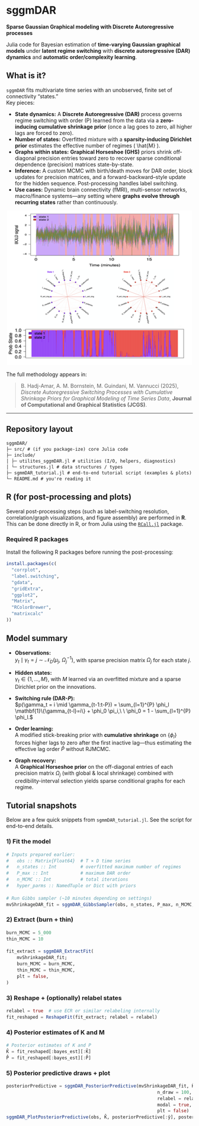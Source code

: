 # sggmDAR



**Sparse Gaussian Graphical modeling with Discrete Autoregressive processes**  

Julia code for Bayesian estimation of **time-varying Gaussian graphical models** under **latent regime switching** with **discrete autoregressive (DAR) dynamics** and **automatic order/complexity learning**.

## What is it?

`sggmDAR` fits multivariate time series with an unobserved, finite set of connectivity “states.”  
Key pieces:

- **State dynamics:** A **Discrete Autoregressive (DAR)** process governs regime switching with order \(P\) learned from the data via a **zero-inducing cumulative shrinkage prior** (once a lag goes to zero, all higher lags are forced to zero).
- **Number of states:** Overfitted mixture with a **sparsity-inducing Dirichlet prior** estimates the effective number of regimes \( \hat{M} \).
- **Graphs within states:** **Graphical Horseshoe (GHS)** priors shrink off-diagonal precision entries toward zero to recover sparse conditional dependence (precision) matrices state-by-state.
- **Inference:** A custom MCMC with birth/death moves for DAR order, block updates for precision matrices, and a forward-backward–style update for the hidden sequence. Post-processing handles label switching.
- **Use cases:** Dynamic brain connectivity (fMRI), multi-sensor networks, macro/finance systems—any setting where **graphs evolve through recurring states** rather than continuously.

<p align="center"> <img src="https://github.com/Beniamino92/sgmmDAR/blob/main/images/main.png" width="500"/> </p>



The full methodology appears in:

> B. Hadj-Amar, A. M. Bornstein, M. Guindani, M. Vannucci (2025), *Discrete Autoregressive Switching Processes with Cumulative Shrinkage Priors for Graphical Modeling of Time Series Data*, **Journal of Computational and Graphical Statistics (JCGS)**.

---

## Repository layout
```
sggmDAR/
├─ src/ # (if you package-ize) core Julia code
├─ include/
│ ├─ utilites_sggmDAR.jl # utilities (I/O, helpers, diagnostics)
│ └─ structures.jl # data structures / types
├─ sgmmDAR_tutorial.jl # end-to-end tutorial script (examples & plots)
└─ README.md # you're reading it
```

## R (for post-processing and plots)

Several post-processing steps (such as label-switching resolution, correlation/graph visualizations, and figure assembly) are performed in **R**.  
This can be done directly in R, or from Julia using the [`RCall.jl`](https://github.com/JuliaInterop/RCall.jl) package.

### Required R packages

Install the following R packages before running the post-processing:

```r
install.packages(c(
  "corrplot",
  "label.switching",
  "gdata",
  "gridExtra",
  "ggplot2",
  "Matrix",
  "RColorBrewer",
  "matrixcalc"
))
```



## Model summary 

- **Observations:**  
  $y_t \mid \gamma_t = j \sim \mathcal{N}_D(\mu_j,\ \Omega_j^{-1})$, with sparse precision matrix $\Omega_j$ for each state $j$.

- **Hidden states:**  
  $\gamma_t \in \{1,\dots,M\}$, with $M$ learned via an overfitted mixture and a sparse Dirichlet prior on the innovations.

- **Switching rule (DAR-$P$):**  
  $p(\gamma_t = i \mid \gamma_{t-1:t-P}) = \sum_{l=1}^{P} \phi_l \mathbf{1}\{\gamma_{t-l}=i\} + \phi_0 \pi_i,\ \ \phi_0 = 1 - \sum_{l=1}^{P} \phi_l.$


- **Order learning:**  
  A modified stick-breaking prior with **cumulative shrinkage** on $\{\phi_l\}$ forces higher lags to zero after the first inactive lag—thus estimating the effective lag order $\hat{P}$ without RJMCMC.

- **Graph recovery:**  
  A **Graphical Horseshoe prior** on the off-diagonal entries of each precision matrix $\Omega_j$ (with global & local shrinkage) combined with credibility-interval selection yields sparse conditional graphs for each regime.


## Tutorial snapshots

Below are a few quick snippets from `sgmmDAR_tutorial.jl`. See the script for end-to-end details.

### 1) Fit the model

```julia
# Inputs prepared earlier:
#   obs :: Matrix{Float64}  # T × D time series
#   n_states :: Int         # overfitted maximum number of regimes
#   P_max :: Int            # maximum DAR order
#   n_MCMC :: Int           # total iterations
#   hyper_parms :: NamedTuple or Dict with priors

# Run Gibbs sampler (~10 minutes depending on settings)
mvShrinkageDAR_fit = sggmDAR_GibbsSampler(obs, n_states, P_max, n_MCMC, hyper_parms)
```

### 2) Extract (burn + thin)

```julia
burn_MCMC = 5_000
thin_MCMC = 10

fit_extract = sggmDAR_ExtractFit(
    mvShrinkageDAR_fit;
    burn_MCMC = burn_MCMC,
    thin_MCMC = thin_MCMC,
    plt = false,
)
```

### 3) Reshape + (optionally) relabel states

```julia
relabel = true  # use ECR or similar relabeling internally
fit_reshaped = ReshapeFit(fit_extract; relabel = relabel)
```

### 4) Posterior estimates of K and M

```julia
# Posterior estimates of K and P
K̂ = fit_reshaped[:bayes_est][:K̂]
P̂ = fit_reshaped[:bayes_est][:P̂]
```

### 5) Posterior predictive draws + plot

```julia
posteriorPredictive = sggmDAR_PosteriorPredictive(mvShrinkageDAR_fit, K̂;
                                                         n_draw = 100,
                                                         relabel = relabel,
                                                         modal = true,
                                                         plt = false)
sggmDAR_PlotPosteriorPredictive(obs, K̂, posteriorPredictive[:ŷ], posteriorPredictive[:γ̂])

```


